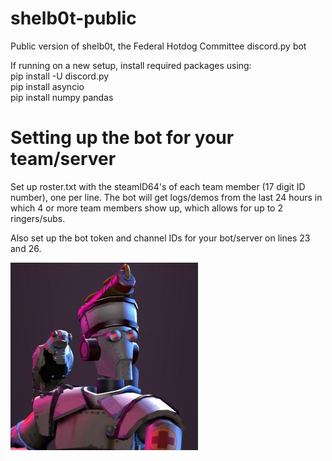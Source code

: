 # shelb0t-public
Public version of shelb0t, the Federal Hotdog Committee discord.py bot

If running on a new setup, install required packages using:  
pip install -U discord.py  
pip install asyncio  
pip install numpy pandas  

# Setting up the bot for your team/server
Set up roster.txt with the steamID64's of each team member (17 digit ID number), one per line. The bot will get logs/demos from the last 24 hours in which 4 or more team members show up, which allows for up to 2 ringers/subs.

Also set up the bot token and channel IDs for your bot/server on lines 23 and 26.

![shelb0t](shelb0t-avatar.jpg?raw=true "shelb0t")
